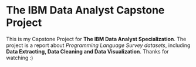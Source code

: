 # The IBM Data Analyst Capstone Project

This is my Capstone Project for **The IBM Data Analyst Specialization**.
The project is a report about *Programming Language Survey datasets*, including **Data Extracting, Data Cleaning and Data Visualization**.
Thanks for watching :)
